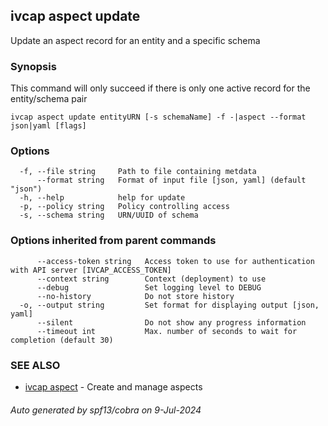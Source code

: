 ## ivcap aspect update

Update an aspect record for an entity and a specific schema

### Synopsis

This command will only succeed if there is only one active record for the entity/schema pair

```
ivcap aspect update entityURN [-s schemaName] -f -|aspect --format json|yaml [flags]
```

### Options

```
  -f, --file string     Path to file containing metdata
      --format string   Format of input file [json, yaml] (default "json")
  -h, --help            help for update
  -p, --policy string   Policy controlling access
  -s, --schema string   URN/UUID of schema
```

### Options inherited from parent commands

```
      --access-token string   Access token to use for authentication with API server [IVCAP_ACCESS_TOKEN]
      --context string        Context (deployment) to use
      --debug                 Set logging level to DEBUG
      --no-history            Do not store history
  -o, --output string         Set format for displaying output [json, yaml]
      --silent                Do not show any progress information
      --timeout int           Max. number of seconds to wait for completion (default 30)
```

### SEE ALSO

* [ivcap aspect](ivcap_aspect.md)	 - Create and manage aspects

###### Auto generated by spf13/cobra on 9-Jul-2024
